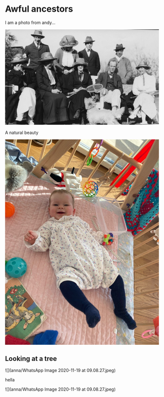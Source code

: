 # Awful ancestors
 
I am a photo from andy...

![](ancestors/dupe.jpg)
 
 
A natural beauty

![](anna/anna.jpeg)


## Looking at a tree

![](anna/WhatsApp Image 2020-11-19 at 09.08.27.jpeg)

hella


![](anna/WhatsApp Image 2020-11-19 at 09.08.27.jpeg)


